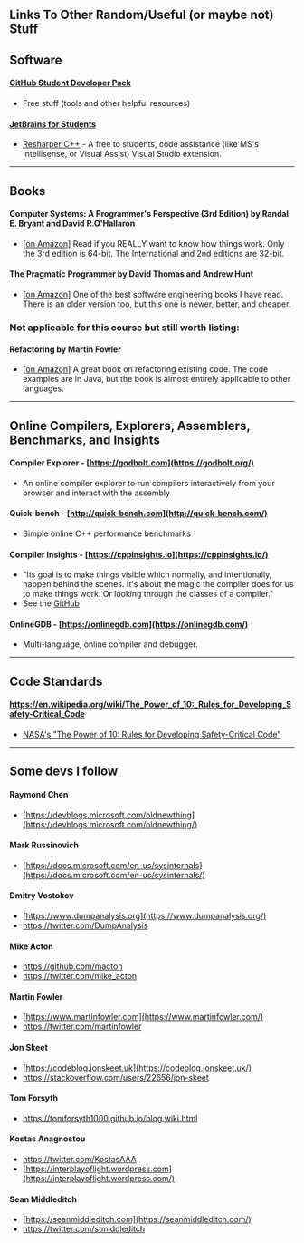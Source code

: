 Links To Other Random/Useful (or maybe not) Stuff
-------------------------------------------------

Software
----------

#### [GitHub Student Developer Pack](https://github.blog/2020-01-16-the-github-student-developer-pack-delivers-200k-worth-of-tools-and-training-to-every-student/)
- Free stuff (tools and other helpful resources)

#### [JetBrains for Students](https://www.jetbrains.com/student/)
- [Resharper C++](https://www.jetbrains.com/resharper-cpp/) - A free to students, code assistance (like MS's Intellisense, or Visual Assist) Visual Studio extension.

* * * * *

Books
-----

#### Computer Systems: A Programmer's Perspective (3rd Edition) by Randal E. Bryant and David R.O'Hallaron
- [[on Amazon]](https://www.amazon.com/Computer-Systems-Programmers-Perspective-3rd/dp/013409266X) Read if you REALLY want to know how things work. Only the 3rd edition is 64-bit. The International and 2nd editions are 32-bit.

#### The Pragmatic Programmer by David Thomas and Andrew Hunt
- [[on Amazon]](https://www.amazon.com/Pragmatic-Programmer-journey-mastery-Anniversary/dp/0135957052/) One of the best software engineering books I have read. There is an older version too, but this one is newer, better, and cheaper.

### Not applicable for this course but still worth listing:

#### Refactoring by Martin Fowler
- [[on Amazon]](https://www.amazon.com/Refactoring-Improving-Existing-Addison-Wesley-Signature/dp/0134757599/) A great book on refactoring existing code. The code examples are in Java, but the book is almost entirely applicable to other languages.

* * * * *

Online Compilers, Explorers, Assemblers, Benchmarks, and Insights
-----------------------------------------------------------------

#### Compiler Explorer - [https://godbolt.com](https://godbolt.org/)
- An online compiler explorer to run compilers interactively from your browser and interact with the assembly

#### Quick-bench - [http://quick-bench.com](http://quick-bench.com/)
- Simple online C++ performance benchmarks

#### Compiler Insights - [https://cppinsights.io](https://cppinsights.io/)
- "Its goal is to make things visible which normally, and intentionally, happen behind the scenes. It's about the magic the compiler does for us to make things work. Or looking through the classes of a compiler."
- See the [GitHub](https://github.com/andreasfertig/cppinsights)

#### OnlineGDB - [https://onlinegdb.com](https://onlinegdb.com/)
- Multi-language, online compiler and debugger.

* * * * *

Code Standards
--------------

#### <https://en.wikipedia.org/wiki/The_Power_of_10:_Rules_for_Developing_Safety-Critical_Code>
- [NASA's "The Power of 10: Rules for Developing Safety-Critical Code"](https://distance.digipen.edu/2020-spring/mod/url/view.php?id=28657 "NASA's &quot;The Power of 10: Rules for Developing Safety-Critical Code&quot;")

* * * * *

Some devs I follow
------------------

#### Raymond Chen
- [https://devblogs.microsoft.com/oldnewthing](https://devblogs.microsoft.com/oldnewthing/)

#### Mark Russinovich
- [https://docs.microsoft.com/en-us/sysinternals](https://docs.microsoft.com/en-us/sysinternals/)

#### Dmitry Vostokov
- [https://www.dumpanalysis.org](https://www.dumpanalysis.org/)
- <https://twitter.com/DumpAnalysis>

#### Mike Acton
- <https://github.com/macton>
- <https://twitter.com/mike_acton>

#### Martin Fowler
- [https://www.martinfowler.com](https://www.martinfowler.com/)
- <https://twitter.com/martinfowler>

#### Jon Skeet
- [https://codeblog.jonskeet.uk](https://codeblog.jonskeet.uk/)
- <https://stackoverflow.com/users/22656/jon-skeet>

#### Tom Forsyth
- <https://tomforsyth1000.github.io/blog.wiki.html>

#### Kostas Anagnostou
- <https://twitter.com/KostasAAA>
- [https://interplayoflight.wordpress.com](https://interplayoflight.wordpress.com/)

#### Sean Middleditch
- [https://seanmiddleditch.com](https://seanmiddleditch.com/)
- <https://twitter.com/stmiddleditch>
  
